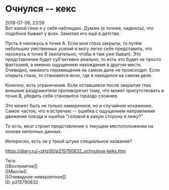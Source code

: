 Очнулся -- кекс
================

   
 2018-07-06, 23:59   
  Вот какой глюк я у себя наблюдаю. Думаю (а точнее, надеюсь), что подобное бывает у всех. Заметил его ещё в детстве.   
   
 Пусть я нахожусь в точке A. Если мои глаза закрыты, то путём небольших умственных усилий я могу легко себе представить, что нахожусь в точке B (желательно, чтобы я там уже бывал). Это представление будет суб'ективно реально, то есть это будет не просто фантазией, а именно ощущением нахождения в другом месте. Очевидно, никакого перемещения на самом деле не происходит. Если открыть глаза, то становится ясно, где я находился на самом деле.   
   
 Конечно, есть ограничения. Если оставшиеся после закрытия глаз внешние раздражители противоречат тому, что может присутствовать в точке B, убедить себя становится гораздо сложнее.   
   
 Это может быть не только намеренное, но и случайное искажение. Самое частое, что я встречаю -- ошибка с ощущением направления движения поезда и ошибка "головой в какую сторону я лежу?"   
   
 То есть, мозг строит представление о текущем местоположении на основе неполных данных.   
   
 Интересно, есть ли у такой штуки специальное название?   
    
 <https://diary.ru/~zHz00/p215790632_ochnulsya-keks.htm>   
   
 Теги:   
 [[Восприятие]]   
 [[Мысли]]   
 [[Очевидное-невероятное]]   
 ID: p215790632
